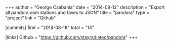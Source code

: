 +++
author = "George Czabania"
date = "2014-09-12"
description = "Export all pandora.com stations and faves to JSON"
title = "pandora"
type = "project"
link = "Github"

[commits]
  first = "2014-08-18"
  total = "14"

[links]
  Github = "https://github.com/stayradiated/pandora"
+++

